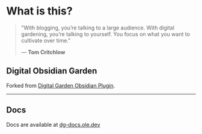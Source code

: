 # What is this?

> "With blogging, you’re talking to a large audience. With digital gardening, you’re talking to yourself. You focus on what you want to cultivate over time."
> 
> — **Tom Critchlow**

## Digital Obsidian Garden
Forked from [Digital Garden Obsidian Plugin](https://github.com/oleeskild/Obsidian-Digital-Garden). 


---
## Docs
Docs are available at [dg-docs.ole.dev](https://dg-docs.ole.dev/)
